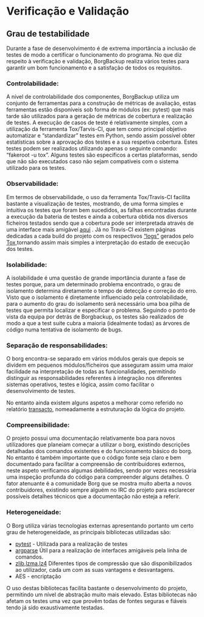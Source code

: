 # Verificação e Validação
## Grau de testabilidade


  Durante a fase de desenvolvimento é de extrema importância a inclusão de testes de modo a certificar o funcionamento do programa. No que diz respeito à verificação e validação, BorgBackup realiza vários testes para garantir um bom funcionamento e a satisfação de todos os requisitos.

### Controlabilidade:
    
  A nível de controlabilidade dos componentes, BorgBackup utiliza um conjunto de ferramentas para a construção de métricas de avaliação, estas ferramentas estão disponíveis sob forma de módulos (ex: pytest) que mais tarde são utilizados para a geração de métricas de cobertura e realização de testes. A execução de casos de teste é relativamente simples, com a utilização da ferramenta Tox/Tarvis-CI, que tem como principal objetivo automatizar e “standardizar” testes em Python, sendo assim possível obter estatísticas sobre a aprovação dos testes e a sua respetiva cobertura. Estes testes podem ser realizados utilizando apenas o seguinte comando: “fakeroot -u tox”. Alguns testes são específicos a certas plataformas, sendo que não são executados caso não sejam compatíveis com o sistema utilizado para os testes.

### Observabilidade:

  Em termos de observabilidade, o uso da ferramenta Tox/Travis-CI facilita bastante a visualização de testes, mostrando, de uma forma simples e intuitiva os testes que foram bem sucedidos, as falhas encontradas durante a execução da bateria de testes e ainda a cobertura obtida nos diversos ficheiros testados sendo que a cobertura pode ser interpretada através de uma interface mais amigável [aqui](https://codecov.io/gh/borgbackup/borg/tree/734f8a9417ac3556ca7e595733c98e7267d9703e/src/borg) . Já no Travis-CI existem páginas dedicadas a cada build do projeto com os respectivos [“logs”](https://travis-ci.org/borgbackup/borg/jobs/179852544)  gerados pelo [Tox](https://tox.readthedocs.io/en/latest/),tornando assim mais simples a interpretação do estado de execução dos testes.

### Isolabilidade:

  A isolabilidade é uma questão de grande importância durante a fase de testes porque, para um determinado problema encontrado, o grau de isolamento determina diretamente o tempo de detecção e correção do erro. Visto que o isolamento é diretamente influenciado pela controlabilidade, para o aumento do grau do isolamento será necessário uma boa pilha de testes que permita localizar e especificar o problema. Seguindo o ponto de vista da equipa por detrás de Borgbackup, os testes são realizados de modo a que a test suite cubra a maioria (idealmente todas) as árvores de código numa tentativa de isolamento de bugs. 

### Separação de responsabilidades:


  O borg encontra-se separado em vários módulos gerais que depois se dividem em pequenos módulos/ficheiros que asseguram assim uma maior facilidade na interpretação de todas as funcionalidades, permitindo distinguir as responsabilidades referentes à integração nos diferentes sistemas operativos, testes e lógica, assim como facilitar o desenvolvimento de testes.
  
No entanto ainda existem alguns aspetos a melhorar como referido no relatório [transacto](https://github.com/JoseLuisMartins/borg/blob/master/ESOF-docs/3.Software%20Architecture.md#introduction), nomeadamente a estruturação da lógica do projeto.

### Compreensibilidade:
  O projeto possui uma documentação relativamente boa para novos utilizadores que planeiam começar a utilizar o borg, existindo descrições detalhadas dos comandos existentes e do funcionamento básico do borg. No entanto é também importante que o código fonte seja claro e bem documentado para facilitar a compreensão de contribuidores externos, neste aspeto verificamos algumas debilidades, sendo por vezes necessária uma inspeção profunda do código para compreender alguns detalhes.
O fator atenuante é a comunidade Borg que se mostra muito aberta a novos contribuidores, existindo sempre alguém no IRC do projeto para esclarecer possíveis detalhes técnicos que a documentação não esteja a referir.




### Heterogeneidade:
        
O Borg utiliza várias tecnologias externas apresentando portanto um certo grau de heterogeneidade, as principais bibliotecas utilizadas são:


* [pytest](http://doc.pytest.org/en/latest/) - Utilizada para a realização de testes
* [argparse](https://docs.python.org/3/library/argparse.html)
  Útil para a realização de interfaces amigáveis pela linha de comandos. 
* [zlib](http://www.zlib.net/),[lzma](https://docs.python.org/3/library/lzma.html),[lz4](https://github.com/lz4/lz4)
  Diferentes tipos de compressão que são disponibilizados ao utilizador, cada um com as suas vantagens e desvantagens.
* AES - encriptação 


O uso destas bibliotecas facilita bastante o desenvolvimento do projeto, permitindo um nível de abstração muito mais elevado. Estas bibliotecas não afetam os testes uma vez que provêm todas de fontes seguras e fiáveis tendo já sido exaustivamente testadas.
